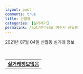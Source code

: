 ```yaml
---
layout: post
comments: true
title: 신월동
categories: [실거래가]
permalink: /apt/전라남도 여수시 신월동
---
```


2021년 07월 04일 신월동 실거래 정보

<script type="text/javascript">
  google.charts.load('current', {'packages':['corechart']});
  google.charts.setOnLoadCallback(drawChart);

  function drawChart() {
    var data = google.visualization.arrayToDataTable([['거래일', '매매', '전월세', '전매'], ['20-07', 13, 0, 9], ['20-08', 11, 2, 11], ['20-09', 8, 1, 8], ['20-10', 10, 0, 3], ['20-11', 5, 2, 5], ['20-12', 6, 1, 2], ['21-01', 10, 2, 2], ['21-02', 4, 2, 1], ['21-03', 11, 1, 0], ['21-04', 8, 4, 0], ['21-05', 9, 3, 0], ['21-06', 5, 0, 1]]);

    var options = {
      title: '최근 유형별 거래량 추이',
      legend: { position: 'bottom' }
    };

    var chart = new google.visualization.LineChart(document.getElementById('columnchart_material'));
    chart.draw(data, (options));
  }
</script>

<div id="columnchart_material" style="width: 95%; margin-left: -35px; display: block"></div>
<br>
<table>
  <tr>
    <td colspan="4" style="font-weight: bold;"><a href="https://search.naver.com/search.naver?query=신월동 실거래정보없음">실거래정보없음</a></td>
  </tr>
    
</table>
    